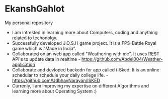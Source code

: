 # EkanshGahlot
My personal repository

- I am intrested in learning more about Computers, coding and anything related to techonolgy. 
- Successfully developed J.O.S.H game project. It is a FPS-Battle Royal game which is "Made in India".
- Collaborated on an web app called "Weathering with me". It uses REST API's to update data in realtime - https://github.com/Abdel004/Weather-application
- Collaborate and devloped backedn for app called i-Sked. It is an online schedular to schedule your daily college life. - https://github.com/UdbhavNarayan/iSKED
- Currenly, I am improving my expertise on different Algorithms and learning more about Operating System :)

